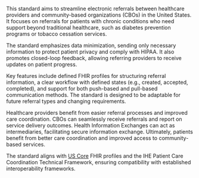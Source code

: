 This standard aims to streamline electronic referrals between healthcare providers and community-based organizations (CBOs) in the United States. It focuses on referrals for patients with chronic conditions who need support beyond traditional healthcare, such as diabetes prevention programs or tobacco cessation services.

The standard emphasizes data minimization, sending only necessary information to protect patient privacy and comply with HIPAA. It also promotes closed-loop feedback, allowing referring providers to receive updates on patient progress.

Key features include defined FHIR profiles for structuring referral information, a clear workflow with defined states (e.g., created, accepted, completed), and support for both push-based and pull-based communication methods. The standard is designed to be adaptable for future referral types and changing requirements.

Healthcare providers benefit from easier referral processes and improved care coordination. CBOs can seamlessly receive referrals and report on service delivery outcomes. Health Information Exchanges can act as intermediaries, facilitating secure information exchange. Ultimately, patients benefit from better care coordination and improved access to community-based services.

The standard aligns with [US Core](https://build.fhir.org/ig/HL7/hl7.fhir.us.core) FHIR profiles and the IHE Patient Care Coordination Technical Framework, ensuring compatibility with established interoperability frameworks.